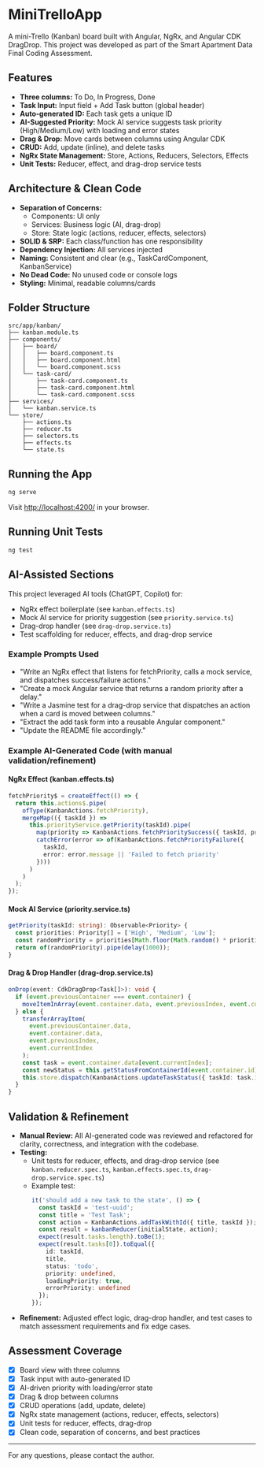 # MiniTrelloApp

A mini-Trello (Kanban) board built with Angular, NgRx, and Angular CDK DragDrop. This project was developed as part of the Smart Apartment Data Final Coding Assessment.

## Features
- **Three columns:** To Do, In Progress, Done
- **Task Input:** Input field + Add Task button (global header)
- **Auto-generated ID:** Each task gets a unique ID
- **AI-Suggested Priority:** Mock AI service suggests task priority (High/Medium/Low) with loading and error states
- **Drag & Drop:** Move cards between columns using Angular CDK
- **CRUD:** Add, update (inline), and delete tasks
- **NgRx State Management:** Store, Actions, Reducers, Selectors, Effects
- **Unit Tests:** Reducer, effect, and drag-drop service tests

## Architecture & Clean Code
- **Separation of Concerns:**
  - Components: UI only
  - Services: Business logic (AI, drag-drop)
  - Store: State logic (actions, reducer, effects, selectors)
- **SOLID & SRP:** Each class/function has one responsibility
- **Dependency Injection:** All services injected
- **Naming:** Consistent and clear (e.g., TaskCardComponent, KanbanService)
- **No Dead Code:** No unused code or console logs
- **Styling:** Minimal, readable columns/cards

## Folder Structure
```
src/app/kanban/
├── kanban.module.ts
├── components/
│   ├── board/
│   │   ├── board.component.ts
│   │   ├── board.component.html
│   │   └── board.component.scss
│   └── task-card/
│       ├── task-card.component.ts
│       ├── task-card.component.html
│       └── task-card.component.scss
├── services/
│   └── kanban.service.ts
└── store/
    ├── actions.ts
    ├── reducer.ts
    ├── selectors.ts
    ├── effects.ts
    └── state.ts
```

## Running the App
```bash
ng serve
```
Visit [http://localhost:4200/](http://localhost:4200/) in your browser.

## Running Unit Tests
```bash
ng test
```

## AI-Assisted Sections
This project leveraged AI tools (ChatGPT, Copilot) for:
- NgRx effect boilerplate (see `kanban.effects.ts`)
- Mock AI service for priority suggestion (see `priority.service.ts`)
- Drag-drop handler (see `drag-drop.service.ts`)
- Test scaffolding for reducer, effects, and drag-drop service

### Example Prompts Used
- "Write an NgRx effect that listens for fetchPriority, calls a mock service, and dispatches success/failure actions."
- "Create a mock Angular service that returns a random priority after a delay."
- "Write a Jasmine test for a drag-drop service that dispatches an action when a card is moved between columns."
- "Extract the add task form into a reusable Angular component."
- "Update the README file accordingly."

### Example AI-Generated Code (with manual validation/refinement)
#### NgRx Effect (kanban.effects.ts)
```ts
fetchPriority$ = createEffect(() => {
  return this.actions$.pipe(
    ofType(KanbanActions.fetchPriority),
    mergeMap(({ taskId }) => 
      this.priorityService.getPriority(taskId).pipe(
        map(priority => KanbanActions.fetchPrioritySuccess({ taskId, priority })),
        catchError(error => of(KanbanActions.fetchPriorityFailure({ 
          taskId, 
          error: error.message || 'Failed to fetch priority' 
        })))
      )
    )
  );
});
```
#### Mock AI Service (priority.service.ts)
```ts
getPriority(taskId: string): Observable<Priority> {
  const priorities: Priority[] = ['High', 'Medium', 'Low'];
  const randomPriority = priorities[Math.floor(Math.random() * priorities.length)];
  return of(randomPriority).pipe(delay(1000));
}
```
#### Drag & Drop Handler (drag-drop.service.ts)
```ts
onDrop(event: CdkDragDrop<Task[]>): void {
  if (event.previousContainer === event.container) {
    moveItemInArray(event.container.data, event.previousIndex, event.currentIndex);
  } else {
    transferArrayItem(
      event.previousContainer.data,
      event.container.data,
      event.previousIndex,
      event.currentIndex
    );
    const task = event.container.data[event.currentIndex];
    const newStatus = this.getStatusFromContainerId(event.container.id);
    this.store.dispatch(KanbanActions.updateTaskStatus({ taskId: task.id, status: newStatus }));
  }
}
```

## Validation & Refinement
- **Manual Review:** All AI-generated code was reviewed and refactored for clarity, correctness, and integration with the codebase.
- **Testing:**
  - Unit tests for reducer, effects, and drag-drop service (see `kanban.reducer.spec.ts`, `kanban.effects.spec.ts`, `drag-drop.service.spec.ts`)
  - Example test:
    ```ts
    it('should add a new task to the state', () => {
      const taskId = 'test-uuid';
      const title = 'Test Task';
      const action = KanbanActions.addTaskWithId({ title, taskId });
      const result = kanbanReducer(initialState, action);
      expect(result.tasks.length).toBe(1);
      expect(result.tasks[0]).toEqual({
        id: taskId,
        title,
        status: 'todo',
        priority: undefined,
        loadingPriority: true,
        errorPriority: undefined
      });
    });
    ```
- **Refinement:** Adjusted effect logic, drag-drop handler, and test cases to match assessment requirements and fix edge cases.

## Assessment Coverage
- [x] Board view with three columns
- [x] Task input with auto-generated ID
- [x] AI-driven priority with loading/error state
- [x] Drag & drop between columns
- [x] CRUD operations (add, update, delete)
- [x] NgRx state management (actions, reducer, effects, selectors)
- [x] Unit tests for reducer, effects, drag-drop
- [x] Clean code, separation of concerns, and best practices

---

For any questions, please contact the author.
